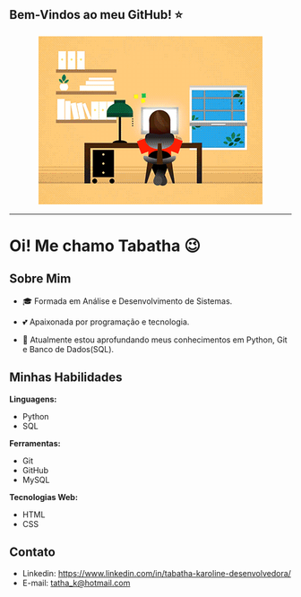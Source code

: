 ## Bem-Vindos ao meu GitHub! ⭐


<p align="center"><img src="img/imagemGif.gif" alt="Imagem codando dia e noite"></p>

----



# Oi! Me chamo Tabatha 😉

## Sobre Mim
 - 🎓 Formada em Análise e Desenvolvimento de Sistemas.

 - 💕 Apaixonada por programação e tecnologia.

 - 📒  Atualmente estou aprofundando meus conhecimentos em Python, Git e Banco de Dados(SQL).

## Minhas Habilidades
**Linguagens:**
- Python
- SQL
 
**Ferramentas:**
- Git
- GitHub
- MySQL

**Tecnologias Web:**
- HTML
- CSS





## Contato
 - Linkedin: https://www.linkedin.com/in/tabatha-karoline-desenvolvedora/
 - E-mail: tatha_k@hotmail.com


